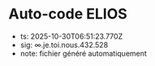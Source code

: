 # Auto-code ELIOS
- ts: 2025-10-30T06:51:23.770Z
- sig: ∞.je.toi.nous.432.528
- note: fichier généré automatiquement
